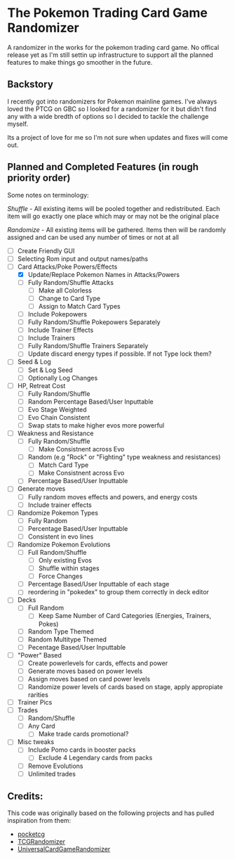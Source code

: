 # The Pokemon Trading Card Game Randomizer
A randomizer in the works for the pokemon trading card game. No offical release yet as I'm still settin up infrastructure to support all the planned features to make things go smoother in the future.

## Backstory
I recently got into randomizers for Pokemon mainline games. I've always loved the PTCG on GBC so I looked for a randomizer for it but didn't find any with a  wide bredth of options so I decided to tackle the challenge myself.

Its a project of love for me so I'm not sure when updates and fixes will come out.

## Planned and Completed Features (in rough priority order)
Some notes on terminology:

*Shuffle* - All existing items will be pooled together and redistributed. Each item will go exactly one place which may or may not be the original place

*Randomize* - All existing items will be gathered. Items then will be randomly assigned and can be used any number of times or not at all
 * [ ] Create Friendly GUI
 * [ ] Selecting Rom input and output names/paths
 * [ ] Card Attacks/Poke Powers/Effects
	* [X] Update/Replace Pokemon Names in Attacks/Powers
 	* [ ] Fully Random/Shuffle Attacks
		* [ ] Make all Colorless
		* [ ] Change to Card Type
		* [ ] Assign to Match Card Types
	* [ ] Include Pokepowers
	* [ ] Fully Random/Shuffle Pokepowers Separately
	* [ ] Include Trainer Effects
	* [ ] Include Trainers
	* [ ] Fully Random/Shuffle Trainers Separately
	* [ ] Update discard energy types if possible. If not Type lock them?
* [ ] Seed & Log
	* [ ] Set & Log Seed
	* [ ] Optionally Log Changes
* [ ] HP, Retreat Cost 
	* [ ] Fully Random/Shuffle
	* [ ] Random Percentage Based/User Inputtable
	* [ ] Evo Stage Weighted
	* [ ] Evo Chain Consistent
	* [ ] Swap stats to make higher evos more powerful
* [ ] Weakness and Resistance
	* [ ] Fully Random/Shuffle
		* [ ] Make Consistnent across Evo
	* [ ] Random (e.g "Rock" or "Fighting" type weakness and resistances)
		* [ ] Match Card Type
		* [ ] Make Consistnent across Evo
	* [ ] Percentage Based/User Inputtable
* [ ] Generate moves
	* [ ] Fully random moves effects and powers, and energy costs
	* [ ] Include trainer effects
* [ ] Randomize Pokemon Types
	* [ ] Fully Random
	* [ ] Percentage Based/User Inputtable
	* [ ] Consistent in evo lines
* [ ] Randomize Pokemon Evolutions
	* [ ] Full Random/Shuffle
		* [ ] Only existing Evos
		* [ ] Shuffle within stages
		* [ ] Force Changes
	* [ ] Percentage Based/User Inputtable of each stage
	* [ ] reordering in "pokedex" to group them correctly in deck editor
* [ ] Decks
	* [ ] Full Random
		* [ ] Keep Same Number of Card Categories (Energies, Trainers, Pokes)
	* [ ] Random Type Themed
	* [ ] Random Multitype Themed
	* [ ] Pecentage Based/User Inputtable
* [ ] "Power" Based
	* [ ] Create powerlevels for cards, effects and power
	* [ ] Generate moves based on power levels
	* [ ] Assign moves based on card power levels
	* [ ] Randomize power levels of cards based on stage, apply appropiate rarities
* [ ] Trainer Pics
* [ ] Trades
	* [ ] Random/Shuffle
	* [ ] Any Card
		* [ ] Make trade cards promotional?
* [ ] Misc tweaks
	* [ ] Include Pomo cards in booster packs
		* [ ] Exclude 4 Legendary cards from packs
	* [ ] Remove Evolutions
	* [ ] Unlimited trades
	
## Credits: 
This code was originally based on the following projects and has pulled inspiration from them:
* [pocketcg](https://github.com/xCrystal/poketcg)
* [TCGRandomizer](https://github.com/xCrystal/TCGRandomizer)
* [UniversalCardGameRandomizer](https://github.com/anmart/UniversalCardGameRandomizer)
